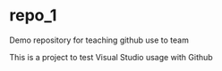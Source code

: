 # repo_1
Demo repository for teaching github use to team

This is a project to test Visual Studio usage with Github
